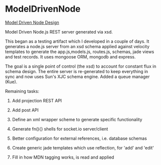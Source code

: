 ModelDrivenNode
===============

[Model Driven Node Design](https://broward.ghost.io/2022/01/31/model-driven-node/)

Model Driven Node.js REST server generated via xsd.

This began as a testing artifact which I developed in a couple of days.  It generates a node.js server from an xsd schema applied against velocity templates to generate the app.js,models.js, routes.js, schemas, jade views and test records. It uses mongoose ORM, mongodb and express.

The goal is a single point of control (the xsd) to account for constant flux in schema design.  The entire server is re-generated to keep everything in sync and now uses Sun's XJC schema engine.  Added a queue manager (Kue).


Remaining tasks:

1) Add projection REST API

6) Add post API

7) Define an xml wrapper scheme to generate specific functionality

8) Generate fn(){} shells for socket.io server/client

9) Better configuration for external references, i.e. database schemas

10) Create generic jade templates which use reflection, for 'add' and 'edit'

11) Fill in how MDN tagging works, is read and applied
